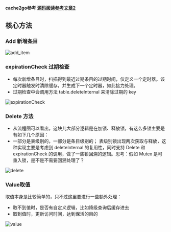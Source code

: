 #### cache2go参考 [源码阅读参考文章2](https://www.cnblogs.com/zhouweixin/p/16538769.html)
## 核心方法

### Add 新增条目
![add_item](imgs/add_item.jpg)

### expirationCheck 过期检查
- 每次新增条目时，扫描得到最近过期条目的过期时间，仅定义一个定时器。该定时器触发时清除缓存，并生成下一个定时器，如此接力处理。
- 过期检查中会调用方法 table.deleteInternal 来清除过期的 key

![expirationCheck](imgs/expirationCheck.jpg)

### Delete 方法
- 从流程图可以看出，这块儿大部分逻辑是在加锁、释放锁，有这么多锁主要是有如下几个原因：
- 一部分是表级别的，一部分是条目级别的；
表级别锁出现两次获取与释放，这种实现主要是考虑到 deleteInternal 的复用性，同时支持 Delete 和 expirationCheck 的调用，做了一些锁回溯的逻辑。思考：假如 Mutex 是可重入锁，是不是不需要回溯处理了？

![delete](imgs/delete.png)

### Value取值
取值本身是比较简单的，只不过这里要进行一些额外处理：
- 取不到值时，是否有自定义逻辑，比如降级查询后缓存进去
- 取到值时，更新访问时间，达到保活的目的

![value](imgs/value.png)








